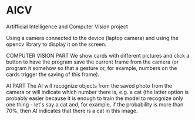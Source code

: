 # AICV
Artifficial Intelligence and Computer Vision project

Using a camera connected to the device (laptop camera) and using the opencv library to display it on the screen.

COMPUTER VISION PART
We show cards with different pictures and click a button to have the program save the current frame from the camera (or program it somehow so that a gesture or, for example, numbers on the cards trigger the saving of this frame).

AI PART
The AI will recognize objects from the saved photo from the camera or will indicate which number there is, e.g. a cat (the latter option is probably easier because it is enough to train the model to recognize only one thing - let's say a cat and, for example, if the probability is more than 70%, then AI indicates that there is a cat in this image.
